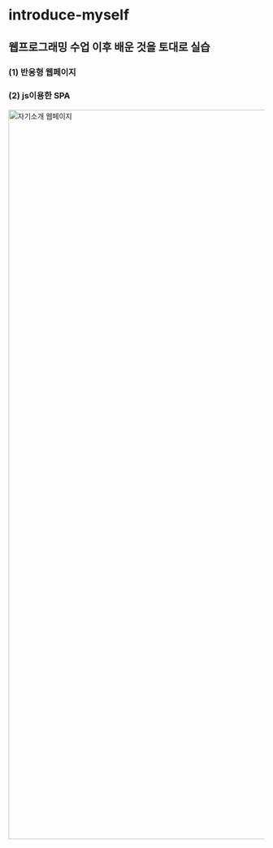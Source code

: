 # introduce-myself
## 웹프로그래밍 수업 이후 배운 것을 토대로 실습
### (1) 반응형 웹페이지
### (2) js이용한 SPA
<img width="1437" alt="자기소개 웹페이지" src="https://user-images.githubusercontent.com/85045177/182150273-981fcda7-39b1-435b-8b92-9474bc923d63.png">
